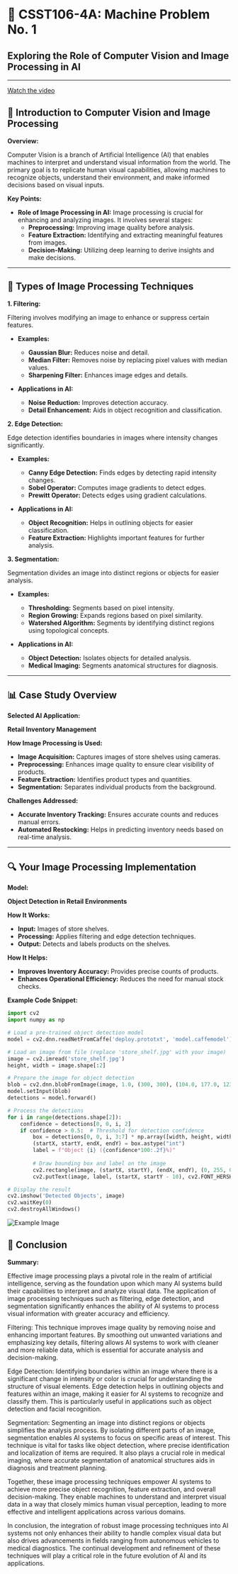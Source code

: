 # 📘 CSST106-4A: Machine Problem No. 1
## Exploring the Role of Computer Vision and Image Processing in AI

---

[Watch the video](assets/videos/Topic.1.1.Introduction.to.Computer.Vision.and.Image.Processing.mp4)


## 🎥 Introduction to Computer Vision and Image Processing

**Overview:**

Computer Vision is a branch of Artificial Intelligence (AI) that enables machines to interpret and understand visual information from the world. The primary goal is to replicate human visual capabilities, allowing machines to recognize objects, understand their environment, and make informed decisions based on visual inputs.

**Key Points:**

- **Role of Image Processing in AI:** Image processing is crucial for enhancing and analyzing images. It involves several stages:
  - **Preprocessing:** Improving image quality before analysis.
  - **Feature Extraction:** Identifying and extracting meaningful features from images.
  - **Decision-Making:** Utilizing deep learning to derive insights and make decisions.

---

## 🧩 Types of Image Processing Techniques

**1. Filtering:**

Filtering involves modifying an image to enhance or suppress certain features.

- **Examples:**
  - **Gaussian Blur:** Reduces noise and detail.
  - **Median Filter:** Removes noise by replacing pixel values with median values.
  - **Sharpening Filter:** Enhances image edges and details.

- **Applications in AI:**
  - **Noise Reduction:** Improves detection accuracy.
  - **Detail Enhancement:** Aids in object recognition and classification.

**2. Edge Detection:**

Edge detection identifies boundaries in images where intensity changes significantly.

- **Examples:**
  - **Canny Edge Detection:** Finds edges by detecting rapid intensity changes.
  - **Sobel Operator:** Computes image gradients to detect edges.
  - **Prewitt Operator:** Detects edges using gradient calculations.

- **Applications in AI:**
  - **Object Recognition:** Helps in outlining objects for easier classification.
  - **Feature Extraction:** Highlights important features for further analysis.

**3. Segmentation:**

Segmentation divides an image into distinct regions or objects for easier analysis.

- **Examples:**
  - **Thresholding:** Segments based on pixel intensity.
  - **Region Growing:** Expands regions based on pixel similarity.
  - **Watershed Algorithm:** Segments by identifying distinct regions using topological concepts.

- **Applications in AI:**
  - **Object Detection:** Isolates objects for detailed analysis.
  - **Medical Imaging:** Segments anatomical structures for diagnosis.

---

## 📊 Case Study Overview

**Selected AI Application:**

**Retail Inventory Management**

**How Image Processing is Used:**

- **Image Acquisition:** Captures images of store shelves using cameras.
- **Preprocessing:** Enhances image quality to ensure clear visibility of products.
- **Feature Extraction:** Identifies product types and quantities.
- **Segmentation:** Separates individual products from the background.

**Challenges Addressed:**

- **Accurate Inventory Tracking:** Ensures accurate counts and reduces manual errors.
- **Automated Restocking:** Helps in predicting inventory needs based on real-time analysis.

---

## 🔍 Your Image Processing Implementation

**Model:**

**Object Detection in Retail Environments**

**How It Works:**

- **Input:** Images of store shelves.
- **Processing:** Applies filtering and edge detection techniques.
- **Output:** Detects and labels products on the shelves.

**How It Helps:**

- **Improves Inventory Accuracy:** Provides precise counts of products.
- **Enhances Operational Efficiency:** Reduces the need for manual stock checks.

**Example Code Snippet:**

```python
import cv2
import numpy as np

# Load a pre-trained object detection model
model = cv2.dnn.readNetFromCaffe('deploy.prototxt', 'model.caffemodel')

# Load an image from file (replace 'store_shelf.jpg' with your image)
image = cv2.imread('store_shelf.jpg')
height, width = image.shape[:2]

# Prepare the image for object detection
blob = cv2.dnn.blobFromImage(image, 1.0, (300, 300), (104.0, 177.0, 123.0))
model.setInput(blob)
detections = model.forward()

# Process the detections
for i in range(detections.shape[2]):
    confidence = detections[0, 0, i, 2]
    if confidence > 0.5:  # Threshold for detection confidence
        box = detections[0, 0, i, 3:7] * np.array([width, height, width, height])
        (startX, startY, endX, endY) = box.astype("int")
        label = f"Object {i} ({confidence*100:.2f}%)"
        
        # Draw bounding box and label on the image
        cv2.rectangle(image, (startX, startY), (endX, endY), (0, 255, 0), 2)
        cv2.putText(image, label, (startX, startY - 10), cv2.FONT_HERSHEY_SIMPLEX, 0.5, (0, 255, 0), 2)

# Display the result
cv2.imshow('Detected Objects', image)
cv2.waitKey(0)
cv2.destroyAllWindows()
```

![Example Image](assets/images/example.png)

## 🏁 Conclusion
**Summary:**

Effective image processing plays a pivotal role in the realm of artificial intelligence, serving as the foundation upon which many AI systems build their capabilities to interpret and analyze visual data. The application of image processing techniques such as filtering, edge detection, and segmentation significantly enhances the ability of AI systems to process visual information with greater accuracy and efficiency.

Filtering: This technique improves image quality by removing noise and enhancing important features. By smoothing out unwanted variations and emphasizing key details, filtering allows AI systems to work with cleaner and more reliable data, which is essential for accurate analysis and decision-making.

Edge Detection: Identifying boundaries within an image where there is a significant change in intensity or color is crucial for understanding the structure of visual elements. Edge detection helps in outlining objects and features within an image, making it easier for AI systems to recognize and classify them. This is particularly useful in applications such as object detection and facial recognition.

Segmentation: Segmenting an image into distinct regions or objects simplifies the analysis process. By isolating different parts of an image, segmentation enables AI systems to focus on specific areas of interest. This technique is vital for tasks like object detection, where precise identification and localization of items are required. It also plays a crucial role in medical imaging, where accurate segmentation of anatomical structures aids in diagnosis and treatment planning.

Together, these image processing techniques empower AI systems to achieve more precise object recognition, feature extraction, and overall decision-making. They enable machines to understand and interpret visual data in a way that closely mimics human visual perception, leading to more effective and intelligent applications across various domains.

In conclusion, the integration of robust image processing techniques into AI systems not only enhances their ability to handle complex visual data but also drives advancements in fields ranging from autonomous vehicles to medical diagnostics. The continual development and refinement of these techniques will play a critical role in the future evolution of AI and its applications.